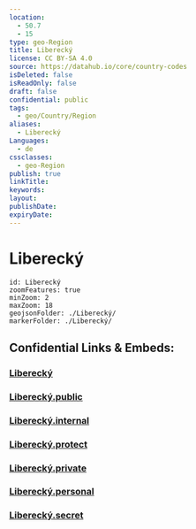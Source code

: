 ```yaml
---
location:
  - 50.7
  - 15
type: geo-Region
title: Liberecký
license: CC BY-SA 4.0
source: https://datahub.io/core/country-codes
isDeleted: false
isReadOnly: false
draft: false
confidential: public
tags:
  - geo/Country/Region
aliases:
  - Liberecký
Languages:
  - de
cssclasses:
  - geo-Region
publish: true
linkTitle:
keywords:
layout:
publishDate:
expiryDate:
---
```


# Liberecký

```leaflet
id: Liberecký
zoomFeatures: true 
minZoom: 2 
maxZoom: 18
geojsonFolder: ./Liberecký/
markerFolder: ./Liberecký/
```


## Confidential Links & Embeds: 

### [Liberecký](/_Standards/Earth/Continent/Europe/Europe~Central/Czech_Republic/regions~Czech_Republic/Liberecký.md) 

### [Liberecký.public](/_public/Earth/Continent/Europe/Europe~Central/Czech_Republic/regions~Czech_Republic/Liberecký.public.md) 

### [Liberecký.internal](/_internal/Earth/Continent/Europe/Europe~Central/Czech_Republic/regions~Czech_Republic/Liberecký.internal.md) 

### [Liberecký.protect](/_protect/Earth/Continent/Europe/Europe~Central/Czech_Republic/regions~Czech_Republic/Liberecký.protect.md) 

### [Liberecký.private](/_private/Earth/Continent/Europe/Europe~Central/Czech_Republic/regions~Czech_Republic/Liberecký.private.md) 

### [Liberecký.personal](/_personal/Earth/Continent/Europe/Europe~Central/Czech_Republic/regions~Czech_Republic/Liberecký.personal.md) 

### [Liberecký.secret](/_secret/Earth/Continent/Europe/Europe~Central/Czech_Republic/regions~Czech_Republic/Liberecký.secret.md)

